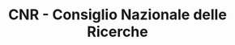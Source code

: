 ---
title: "CNR - Consiglio Nazionale delle Ricerche"
website: "https://www.cnr.it//"
description: "Description"
logo: "images/partners/logo_CNR.webp"
category: "Patrocinato da"
draft: false
order: 5
#id: "partners"
---
